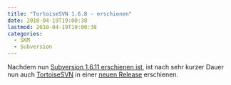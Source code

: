 ```yaml
---
title: "TortoiseSVN 1.6.8 - erschienen"
date: 2010-04-19T19:00:38
lastmod: 2010-04-19T19:00:38
categories:
  - SKM
  - Subversion
---
```

Nachdem nun <a href="http://blog.soebes.de/index.php?/archives/282-Subversion-1.6.11-Release-erschienen.html">Subversion 1.6.11 erschienen ist</a>, ist nach sehr kurzer Dauer nun auch <a href="http://tortoisesvn.net">TortoiseSVN</a> in einer <a href="http://tortoisesvn.net/node/400">neuen Release</a> erschienen.
